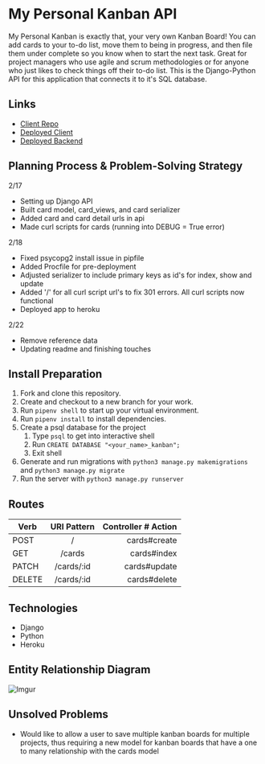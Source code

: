 # My Personal Kanban API
My Personal Kanban is exactly that, your very own Kanban Board! You can add cards to your to-do list, move them to being in progress, and then file them under complete so you know when to start the next task. Great for project managers who use agile and scrum methodologies or for anyone who just likes to check things off their to-do list. This is the Django-Python API for this application that connects it to it's SQL database.

## Links
- [Client Repo](https://github.com/bchin224/my_personal_kanban_client)
- [Deployed Client](https://bchin224.github.io/my_personal_kanban_client/)
- [Deployed Backend](https://mypersonalkanban22321.herokuapp.com/)

## Planning Process & Problem-Solving Strategy
2/17
- Setting up Django API
- Built card model, card_views, and card serializer
- Added card and card detail urls in api
- Made curl scripts for cards (running into DEBUG = True error)

2/18
- Fixed psycopg2 install issue in pipfile
- Added Procfile for pre-deployment
- Adjusted serializer to include primary keys as id's for index, show and update
- Added '/' for all curl script url's to fix 301 errors. All curl scripts now functional
- Deployed app to heroku

2/22
- Remove reference data
- Updating readme and finishing touches

## Install Preparation
1. Fork and clone this repository.
2. Create and checkout to a new branch for your work.
3. Run `pipenv shell` to start up your virtual environment.
4. Run `pipenv install` to install dependencies.
5. Create a psql database for the project
    1. Type `psql` to get into interactive shell
    2. Run `CREATE DATABASE "<your_name>_kanban";`
    3. Exit shell
6. Generate and run migrations with `python3 manage.py makemigrations` and `python3 manage.py migrate`
7. Run the server with `python3 manage.py runserver`

## Routes
| Verb     | URI Pattern | Controller # Action|
| -------- |:-----------:| ------------:|
| POST     | /           | cards#create |
| GET      | /cards      | cards#index  |
| PATCH    | /cards/:id  | cards#update |
| DELETE   | /cards/:id  | cards#delete |

## Technologies
- Django
- Python
- Heroku

## Entity Relationship Diagram
![Imgur](https://i.imgur.com/l47P8fj.jpg)

## Unsolved Problems
- Would like to allow a user to save multiple kanban boards for multiple projects, thus requiring a new model for kanban boards that have a one to many relationship with the cards model
